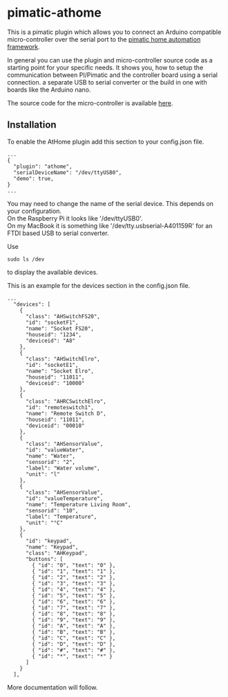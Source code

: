 pimatic-athome
==============

This is a pimatic plugin which allows you to connect an Arduino compatible micro-controller over the serial port to the [pimatic home automation framework](http://pimatic.org).

In general you can use the plugin and micro-controller source code as a starting point for your specific needs.
It shows you, how to setup the communication between PI/Pimatic and the controller board using a serial connection.
  a separate USB to serial converter or the build in one with boards like the Arduino nano.



The source code for the micro-controller is available [here](https://github.com/dfischbach/pimatic-athome-arduino).

## Installation
To enable the AtHome plugin add this section to your config.json file.

```
...
{
  "plugin": "athome",
  "serialDeviceName": "/dev/ttyUSB0",
  "demo": true,
}
...
```

You may need to change the name of the serial device. This depends on your configuration.<br/>
On the Raspberry Pi it looks like '/dev/ttyUSB0'.<br/>
On my MacBook it is something like '/dev/tty.usbserial-A401159R' for an FTDI based USB to serial converter.

Use
```
sudo ls /dev

```
to display the available devices.


This is an example for the devices section in the config.json file.

```
...
  "devices": [
    {
      "class": "AHSwitchFS20",
      "id": "socketF1",
      "name": "Socket FS20",
      "houseid": "1234",
      "deviceid": "A8"
    },
    {
      "class": "AHSwitchElro",
      "id": "socketE1",
      "name": "Socket Elro",
      "houseid": "11011",
      "deviceid": "10000"
    },
    {
      "class": "AHRCSwitchElro",
      "id": "remoteswitch1",
      "name": "Remote Switch D",
      "houseid": "11011",
      "deviceid": "00010"
    },
    {
      "class": "AHSensorValue",
      "id": "valueWater",
      "name": "Water",
      "sensorid": "2",
      "label": "Water volume",
      "unit": "l"
    },
    {
      "class": "AHSensorValue",
      "id": "valueTemperature",
      "name": "Temperature Living Room",
      "sensorid": "10",
      "label": "Temperature",
      "unit": "°C"
    },
    {
      "id": "keypad",
      "name": "Keypad",
      "class": "AHKeypad",
      "buttons": [
        { "id": "0", "text": "0" },
        { "id": "1", "text": "1" },
        { "id": "2", "text": "2" },
        { "id": "3", "text": "3" },
        { "id": "4", "text": "4" },
        { "id": "5", "text": "5" },
        { "id": "6", "text": "6" },
        { "id": "7", "text": "7" },
        { "id": "8", "text": "8" },
        { "id": "9", "text": "9" },
        { "id": "A", "text": "A" },
        { "id": "B", "text": "B" },
        { "id": "C", "text": "C" },
        { "id": "D", "text": "D" },
        { "id": "#", "text": "#" },
        { "id": "*", "text": "*" }
      ]
    }
  ],

```



More documentation will follow.
